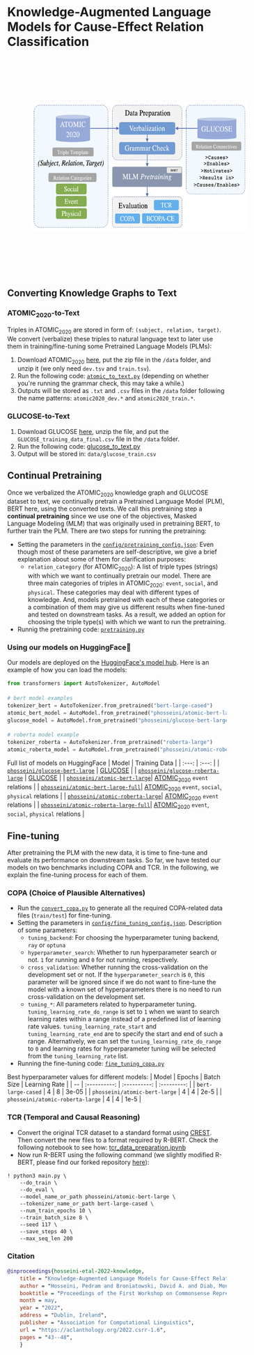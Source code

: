 # Knowledge-Augmented Language Models for Cause-Effect Relation Classification

<p align="center">
  <img src='overview.png' width='600' height='300' style="vertical-align:middle;margin:100px 50px">
</p>

## Converting Knowledge Graphs to Text
### ATOMIC<sub>2020</sub>-to-Text
Triples in ATOMIC<sub>2020</sub> are stored in form of: `(subject, relation, target)`. We convert (verbalize) these triples to natural language text to later use them in training/fine-tuning some Pretrained Language Models (PLMs):
1. Download ATOMIC<sub>2020</sub> [here](https://allenai.org/data/atomic-2020), put the zip file in the `/data` folder, and unzip it (we only need `dev.tsv` and `train.tsv`).
2. Run the following code: [`atomic_to_text.py`](https://github.com/phosseini/causal-reasoning/blob/main/atomic_to_text.py) (depending on whether you're running the grammar check, this may take a while.)
3. Outputs will be stored as `.txt` and `.csv` files in the `/data` folder following the name patterns: `atomic2020_dev.*` and `atomic2020_train.*`.

### GLUCOSE-to-Text
1. Download GLUCOSE [here](https://tinyurl.com/yyeo92pt), unzip the file, and put the `GLUCOSE_training_data_final.csv` file in the `/data` folder.
2. Run the following code: [glucose_to_text.py](https://github.com/phosseini/causal-reasoning/blob/main/glucose_to_text.py)
3. Output will be stored in: `data/glucose_train.csv`

## Continual Pretraining
Once we verbalized the ATOMIC<sub>2020</sub> knowledge graph and GLUCOSE dataset to text, we continually pretrain a Pretrained Language Model (PLM), BERT here, using the converted texts. We call this pretraining step a **continual pretraining** since we use one of the objectives, Masked Language Modeling (MLM) that was originally used in pretraining BERT, to further train the PLM. There are two steps for running the pretraining:
* Setting the parameters in the [`config/pretraining_config.json`](https://github.com/phosseini/causal-reasoning/blob/main/config/pretraining_config.json): Even though most of these parameters are self-descriptive, we give a brief explanation about some of them for clarification purposes:
  * `relation_category` (for ATOMIC<sub>2020</sub>): A list of triple types (strings) with which we want to continually pretrain our model. There are three main categories of triples in ATOMIC<sub>2020</sub>: `event`, `social`, and `physical`. These categories may deal with different types of knowledge. And, models pretrained with each of these categories or a combination of them may give us different results when fine-tuned and tested on downstream tasks. As a result, we added an option for choosing the triple type(s) with which we want to run the pretraining.
* Runnig the pretraining code: [`pretraining.py`](https://github.com/phosseini/causal-reasoning/blob/main/pretraining.py)

### Using our models on HuggingFace🤗
Our models are deployed on the [HuggingFace's model hub](https://huggingface.co/models). Here is an example of how you can load the models:

```python
from transformers import AutoTokenizer, AutoModel

# bert model examples
tokenizer_bert = AutoTokenizer.from_pretrained("bert-large-cased")
atomic_bert_model = AutoModel.from_pretrained("phosseini/atomic-bert-large")
glucose_model = AutoModel.from_pretrained("phosseini/glucose-bert-large")

# roberta model example
tokenizer_roberta = AutoTokenizer.from_pretrained("roberta-large")
atomic_roberta_model = AutoModel.from_pretrained("phosseini/atomic-roberta-large")
```
Full list of models on HuggingFace
| Model | Training Data |
| :---: | :---: |
| [`phosseini/glucose-bert-large`](https://huggingface.co/phosseini/glucose-bert-large) | [GLUCOSE](https://github.com/ElementalCognition/glucose) |
| [`phosseini/glucose-roberta-large`](https://huggingface.co/phosseini/glucose-roberta-large) | [GLUCOSE](https://github.com/ElementalCognition/glucose) |
| [`phosseini/atomic-bert-large`](https://huggingface.co/phosseini/atomic-bert-large)| [ATOMIC<sub>2020</sub>](https://allenai.org/data/atomic-2020) `event` relations |
| [`phosseini/atomic-bert-large-full`](https://huggingface.co/phosseini/atomic-bert-large-full)| [ATOMIC<sub>2020</sub>](https://allenai.org/data/atomic-2020) `event`, `social`, `physical` relations |
| [`phosseini/atomic-roberta-large`](https://huggingface.co/phosseini/atomic-roberta-large)| [ATOMIC<sub>2020</sub>](https://allenai.org/data/atomic-2020) `event` relations |
| [`phosseini/atomic-roberta-large-full`](https://huggingface.co/phosseini/atomic-roberta-large-full)| [ATOMIC<sub>2020</sub>](https://allenai.org/data/atomic-2020) `event`, `social`, `physical` relations |

## Fine-tuning
After pretraining the PLM with the new data, it is time to fine-tune and evaluate its performance on downstream tasks. So far, we have tested our models on two benchmarks including COPA and TCR. In the following, we explain the fine-tuning process for each of them.
### COPA (Choice of Plausible Alternatives)
* Run the [`convert_copa.py`](https://github.com/phosseini/causal-reasoning/blob/main/convert_copa.py) to generate all the required COPA-related data files (`train/test`) for fine-tuning.
* Setting the parameters in [`config/fine_tuning_config.json`](https://github.com/phosseini/causal-reasoning/blob/main/config/fine_tuning_config.json). Description of some parameters:
  * `tuning_backend`: For choosing the hyperparameter tuning backend, `ray` or `optuna`
  * `hyperparameter_search`: Whether to run hyperparameter search or not. `1` for running and `0` for not running, respectively.
  * `cross_validation`: Whether running the cross-validation on the development set or not. If the `hyperparameter_search` is `0`, this parameter will be ignored since if we do not want to fine-tune the model with a known set of hyperparameters there is no need to run cross-validation on the development set.
  * `tuning_*`: All parameters related to hyperparameter tuning. `tuning_learning_rate_do_range` is set to `1` when we want to search learning rates within a range instead of a predefined list of learning rate values. `tuning_learning_rate_start` and `tuning_learning_rate_end` are to specify the start and end of such a range. Alternatively, we can set the `tuning_learning_rate_do_range` to `0` and learning rates for hyperparameter tuning will be selected from the `tuning_learning_rate` list.
 * Running the fine-tuning code: [`fine_tuning_copa.py`](https://github.com/phosseini/causal-reasoning/blob/main/fine_tuning_copa.py)

Best hyperparameter values for different models:
| Model | Epochs  | Batch Size | Learning Rate |
| -- | :----------: | :----------: | :---------: |
| `bert-large-cased` | 4 | 8 | 3e-05 |
| `phosseini/atomic-bert-large` | 4 | 4 | 2e-5 |
| `phosseini/atomic-roberta-large` | 4 | 4 | 1e-5 |
### TCR (Temporal and Causal Reasoning)
* Convert the original TCR dataset to a standard format using [CREST](https://github.com/phosseini/crest). Then convert the new files to a format required by R-BERT. Check the following notebook to see how: [tcr_data_preparation.ipynb](https://github.com/phosseini/R-BERT/blob/master/notebooks/tcr_data_preparation.ipynb)
* Now run R-BERT using the following command (we slightly modified R-BERT, please find our forked repository [here](https://github.com/phosseini/R-BERT)):
```
! python3 main.py \
    --do_train \
    --do_eval \
    --model_name_or_path phosseini/atomic-bert-large \
    --tokenizer_name_or_path bert-large-cased \
    --num_train_epochs 10 \
    --train_batch_size 8 \
    --seed 117 \
    --save_steps 40 \
    --max_seq_len 200
```

### Citation
```bibtex
@inproceedings{hosseini-etal-2022-knowledge,
    title = "Knowledge-Augmented Language Models for Cause-Effect Relation Classification",
    author = "Hosseini, Pedram and Broniatowski, David A. and Diab, Mona",
    booktitle = "Proceedings of the First Workshop on Commonsense Representation and Reasoning (CSRR 2022)",
    month = may,
    year = "2022",
    address = "Dublin, Ireland",
    publisher = "Association for Computational Linguistics",
    url = "https://aclanthology.org/2022.csrr-1.6",
    pages = "43--48",
    }
```
